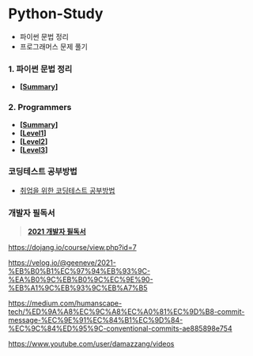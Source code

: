 # Python-Study

- 파이썬 문법 정리
- 프로그래머스 문제 풀기


### 1. 파이썬 문법 정리 
   - **[[Summary](https://github.com/Hyeonjiwon/Python-Study/tree/main/%ED%8C%8C%EC%9D%B4%EC%8D%AC%20%EB%AC%B8%EB%B2%95%20%EC%A0%95%EB%A6%AC)]**

### 2. Programmers 
   - **[[Summary](https://github.com/Hyeonjiwon/Python-Study/tree/main/Programmers)]**
   - **[[Level1](https://github.com/Hyeonjiwon/Python-Study/tree/main/Programmers/Level1)]**
   - **[[Level2]()]**
   - **[[Level3]()]**

### 코딩테스트 공부방법
  - [취업을 위한 코딩테스트 공부방법](https://covenant.tistory.com/220)

### 개발자 필독서
   > **[2021 개발자 필독서](https://www.kyobobook.co.kr/eventRenewal/eventViewByPid.laf?eventPid=42768)**


https://dojang.io/course/view.php?id=7

https://velog.io/@geeneve/2021-%EB%B0%B1%EC%97%94%EB%93%9C-%EA%B0%9C%EB%B0%9C%EC%9E%90-%EB%A1%9C%EB%93%9C%EB%A7%B5

https://medium.com/humanscape-tech/%ED%9A%A8%EC%9C%A8%EC%A0%81%EC%9D%B8-commit-message-%EC%9E%91%EC%84%B1%EC%9D%84-%EC%9C%84%ED%95%9C-conventional-commits-ae885898e754

https://www.youtube.com/user/damazzang/videos